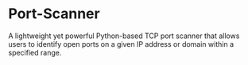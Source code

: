 # Port-Scanner
A lightweight yet powerful Python-based TCP port scanner that allows users to identify open ports on a given IP address or domain within a specified range.
